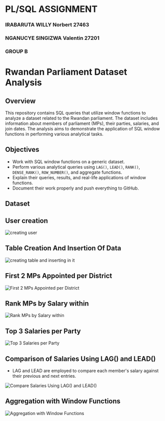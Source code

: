 # PL/SQL ASSIGNMENT

### IRABARUTA WILLY Norbert 27463
### NGANUCYE SINGIZWA Valentin 27201
  
### GROUP B 


# Rwandan Parliament Dataset Analysis

## Overview
This repository contains SQL queries that utilize window functions to analyze a dataset related to the Rwandan parliament. The dataset includes information about members of parliament (MPs), their parties, salaries, and join dates. The analysis aims to demonstrate the application of SQL window functions in performing various analytical tasks.

## Objectives
- Work with SQL window functions on a generic dataset.
- Perform various analytical queries using `LAG()`, `LEAD()`, `RANK()`, `DENSE_RANK()`, `ROW_NUMBER()`, and aggregate functions.
- Explain their queries, results, and real-life applications of window functions.
- Document their work properly and push everything to GitHub.

## Dataset

## User creation


![creating user](https://github.com/user-attachments/assets/4de57e56-2f48-4dd2-8494-6ea95e7bf6a2)


## Table Creation And Insertion Of Data

![creating table and inserting in it](https://github.com/user-attachments/assets/dcd49e60-c780-4b88-9fd9-2cc1735ff7e2)

## First 2 MPs Appointed per District

![First 2 MPs Appointed per District](https://github.com/user-attachments/assets/9bc89277-f641-4bd8-bb38-59ed011be5cd)

## Rank MPs by Salary within

![Rank MPs by Salary within](https://github.com/user-attachments/assets/7fad9098-dd74-4ce3-bd66-058b74e18ad6)


## Top 3 Salaries per Party

![Top 3 Salaries per Party](https://github.com/user-attachments/assets/fb3a1f69-e68e-4935-bdb5-38ed99fba434)

## Comparison of Salaries Using LAG() and LEAD()

- LAG and LEAD are employed to compare each member's salary against their previous and next entries.

![Compare Salaries Using LAG() and LEAD()](https://github.com/user-attachments/assets/60a298c4-5614-4227-87c5-823296949866)


## Aggregation with Window Functions

![Aggregation with Window Functions](https://github.com/user-attachments/assets/4ee89511-335c-4a6d-af57-c5fd92b24b37)




